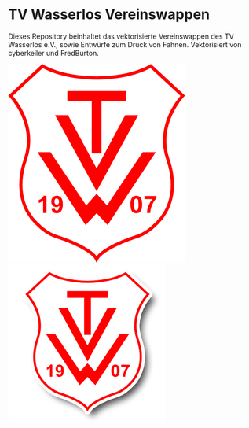 # TV Wasserlos Vereinswappen
Dieses Repository beinhaltet das vektorisierte Vereinswappen des TV Wasserlos e.V., sowie Entwürfe zum Druck von Fahnen.
Vektorisiert von cyberkeiler und FredBurton.

![Vereinswappen vektorisiert](TV_Wasserlos_Vereinswappen.png)
![Vereinswappen mit Schatten](TV_Wasserlos_FB_mitSchatten.png)
